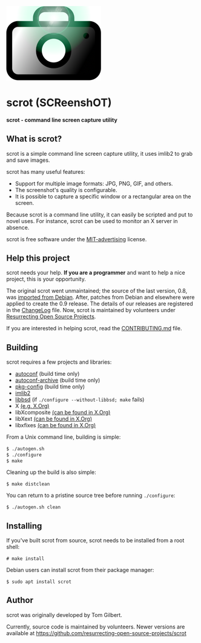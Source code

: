 ![Logo](doc/scrot.png)

# scrot (SCReenshOT)

#### scrot - command line screen capture utility

## What is scrot? ##

scrot is a simple command line screen capture utility, it uses imlib2 to grab
and save images.

scrot has many useful features:
  - Support for multiple image formats: JPG, PNG, GIF, and others.
  - The screenshot's quality is configurable.
  - It is possible to capture a specific window or a rectangular area on the
    screen.

Because scrot is a command line utility, it can easily be scripted and put to
novel uses. For instance, scrot can be used to monitor an X server in absence.

scrot is free software under the [MIT-advertising](COPYING) license.

## Help this project ##

scrot needs your help. **If you are a programmer** and want to help a nice
project, this is your opportunity.

The original scrot went unmaintained; the source of the last version, 0.8, was
[imported from Debian](https://snapshot.debian.org/package/scrot/). After,
patches from Debian and elsewhere were applied to create the 0.9 release. The
details of our releases are registered in the [ChangeLog](ChangeLog) file.
Now, scrot is maintained by volunteers under [Resurrecting Open Source Projects](https://github.com/resurrecting-open-source-projects).

If you are interested in helping scrot, read the [CONTRIBUTING.md](CONTRIBUTING.md) file.

## Building ##

scrot requires a few projects and libraries:

- [autoconf](https://www.gnu.org/software/autoconf/autoconf.html) (build time only)
- [autoconf-archive](https://www.gnu.org/software/autoconf-archive/) (build time only)
- [pkg-config](https://www.freedesktop.org/wiki/Software/pkg-config/) (build time only)
- [imlib2](https://sourceforge.net/projects/enlightenment/files/imlib2-src/)
- [libbsd](https://libbsd.freedesktop.org/wiki/) (if `./configure --without-libbsd; make` fails)
- X [(e.g. X.Org)](https://www.x.org/wiki/)
- libXcomposite [(can be found in X.Org)](https://gitlab.freedesktop.org/xorg/lib/libxcomposite)
- libXext [(can be found in X.Org)](https://gitlab.freedesktop.org/xorg/lib/libxext)
- libxfixes [(can be found in X.Org)](https://gitlab.freedesktop.org/xorg/lib/libxfixes)

From a Unix command line, building is simple:
```
$ ./autogen.sh
$ ./configure
$ make
```

Cleaning up the build is also simple:
```
$ make distclean
```

You can return to a pristine source tree before running `./configure`:
```
$ ./autogen.sh clean
```

## Installing ##

If you've built scrot from source, scrot needs to be installed from a root shell:
```
# make install
```

Debian users can install scrot from their package manager:
```
$ sudo apt install scrot
```

## Author ##

scrot was originally developed by Tom Gilbert.

Currently, source code is maintained by volunteers. Newer versions are
available at https://github.com/resurrecting-open-source-projects/scrot
